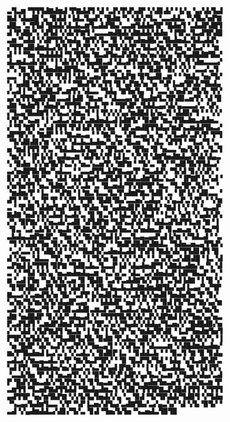 ▃▜▃▆▝▜▜▜▟▇▟▆▟▝▛▇▟▟▜▝▟▝▃▛▞▛▟▚▟▛▝▞▟▊▟▞▝▐▞▄▝▄▞▟▞▙▟▇▟▝▟▄▟█▝▄▝▉▟▟▝▐▟▃▜▄▟▚▝█▟▆▝▚▝▟▞▞▜▃▝▃▃▟▟▃▝▚▜▙▞▅▛▇▟█▃▝▃▜▜▟▝█▟▟▞▟▃▙▃▆▜▃▟▟▜▙▞▃▃▆▜▟▟▅▜▛▝█▟▅▜▝▃▙▟▛▟█▜▟▝▛▟█▞▚▝▟▜▟▝▞▟▞▛▇▜▝▃▃▃▅▟█▟▞▟▇▟▟▞▟▟▅▝▐▜▛▃▜▃▟▜▛▟█▃▆▝▚▟▟▝▞▟▛▜▜▞▅▟▄▝▇▜▚▜▃▝▉▝▞▜▚▟▅▟█▞▃▜▙▟▅▟▃▜▟▃▟▟▚▞▜▜▚▟▉▟▆▟▃▞▙▜▝▃▛▞▛▃▚▝▃▜▜▞▟▞▛▃▜▟▃▞▆▞▙▜▅▝▄▜▃▞▝▝▆▟▝▝▝▜▅▝▅▟▟▟▟▝▜▝█▜▅▝▇▃▟▜▅▃▛▟▜▞▅▞▅▞▟▞▄▝▆▜▄▟█▟▇▜▙▞▟▃▆▟▃▟▞▟▞▝▐▝▟▞▛▞▄▜▄▟▉▃▟▝▟▃▟▜▚▟▟▞▅▞▜▜▟▝▄▜▝▟▆▃▃▃▞▞▚▝▇▝█▃▛▟▅▟▇▟█▜▙▃▝▝▅▜▛▃▞▃▝▃▝▝▛▝▉▟▛▝▉▞▝▞▞▝▃▃▞▃▜▃▃▝▐▜▞▞▙▝▛▝▛▟▐▝▟▟▞▃▅▞▛▝▜▃▙▛▇▝▉▜▄▟▊▃▆▝▝▝▇▟▄▝▅▞▜▞▚▝▄▟█▝▇▜▞▞▄▞▝▝▝▜▙▟▜▞▄▜▜▝█▝▄▛▇▞▅▝▅▝▚▛▐▃▅▜▛▟▞▜▙▟▄▞▃▟▐▝▚▞▙▟█▃▛▃▆▜▚▝▟▃▃▝▜▟▄▝▇▜▅▜▄▝▜▝▃▃▚▞▅▟▚▞▜▞▙▝▛▞▄▞▄▜▜▜▄▟▛▟▊▃▃▟▐▟▊▝▇▃▅▝▝▟▃▃▄▞▙▜▄▟▆▜▃▜▛▟▉▃▅▜▚▝▟▝█▟▇▝▆▟▆▜▝▟▅▟▚▞▛▜▜▃▜▃▙▝▛▝▝▜▛▟▛▃▜▟▟▃▄▞▟▞▄▃▃▃▞▃▝▟▚▞▜▃▄▜▙▟▇▜▝▞▙▃▞▟▆▃▜▝▐▝▛▞▞▞▄▞▆▟█▟▐▞▅▃▜▝▟▟▉▞▜▝▝▝▞▞▚▜▚▞▚▃▅▝▐▝▃▟▃▞▟▃▛▃▆▟▅▟▃▟▐▟▇▜▞▝▉▟▛▝▆▃▜▜▙▟▆▃▟▟▅▃▞▝▜▝▇▜▝▃▚▟▐▜▜▝▛▟▐▟▚▜▛▞▙▞▝▟▛▃▅▟█▜▜▟▄▞▆▟▚▃▆▟▟▜▙▃▞▟▛▜▛▞▚▝▇▟▛▝▝▝▇▃▅▃▄▝▝▝▇▞▚▃▝▟▜▃▄▞▄▝▅▝▄▜▃▟▞▃▛▞▛▝▛▜▝▜▞▟▉▟▊▞▆▝▞▞▛▝▟▃▙▃▙▟▅▞▚▞▆▝█▃▅▝▜▝▟▃▝▟▜▜▝▝▜▃▞▜▝▃▅▝▆▟▐▜▜▝▛▃▝▜▟▃▙▃▙▜▄▞▚▝█▜▃▞▃▝█▜▅▝▉▝▅▃▃▝▅▞▙▜▝▃▜▃▜▝▆▞▞▝▐▛▐▞▟▝▄▟▄▃▆▝▟▟▜▞▞▛▐▟▐▃▝▞▚▜▝▟▇▜▅▟▇▟▄▞▛▟▞▟▄▃▚▝▉▟▅▝▞▞▅▜▙▜▚▃▚▝▅▃▚▃▅▜▚▝▇▛▇▝▝▜▞▃▝▜▞▝▚▟▊▜▙▜▜▟▃▞▃▞▅▟█▜▙▜▙▞▚▟▃▃▝▝▃▃▟▜▜▃▙▛▇▃▄▞▛▝▇▃▟▟▚▝▜▞▟▝▊▞▞▟▚▝▊▞▚▜▚▝█▞▚▃▝▟▟▝▟▟▚▟▆▜▃▟▜▟▜▝▟▟▃▟▆▜▟▃▚▃▞▝▐▛▇▛▐▃▚▟▝▞▅▜▅▜▜▝▅▃▜▟▇▞▃▞▞▃▙▝▃▝█▃▅▟▞▜▚▜▛▜▛▝▆▃▝▜▃▜▛▃▜▞▝▃▝▝▆▟▆▞▛▝▐▃▝▝▚▛▇▝▐▝▇▃▜▃▃▜▃▜▚▟▆▛▇▃▜▟▉▝▃▝▐▛▐▞▝▟▉▃▃▝▟▜▝▝▚▝▄▝▛▝▛▝▝▞▛▝▛▜▛▝█▟▊▜▙▞▃▃▅▞▃▟▄▞▝▞▄▃▛▃▚▜▚▝▝▞▆▃▝▝▛▟▉▝▟▟▆▜▄▛▐▟▆▝▛▟▅▝▆▝▄▟▅▟▊▛▐▟█▟▞▝▇▟▐▝▞▝▊▝▄▃▄▛▇▟▇▝▅▟▚▜▞▃▙▟▚▃▟▞▃▝█▝▊▃▜▝▐▟▃▜▞▞▙▟▝▝▐▃▚▝▅▜▝▞▄▟▞▟▚▞▚▝▉▛▇▞▝▞▅▃▟▞▃▟▊▝▟▜▟▛▇▝▜▟▚▃▛▟▞▜▝▟▟▃▟▜▟▜▜▃▆▝▇▝▐▝▊▃▝▃▞▃▙▜▞▞▄▃▙▝▛▟▇▞▚▜▚▃▙▜▅▃▚▞▅▟▅▃▛▝▊▃▅▃▅▝▞▝▅▞▜▃▙▟▄▃▆▛▇▟▛▃▝▜▅▝▞▝▇▞▆▜▙▟▐▞▃▃▜▃▄▃▄▟▚▟▐▞▆▝▞▜▟▃▟▝▝▃▝▜▝▞▟▟▞▜▅▝▉▞▃▜▟▞▚▝▐▜▅▞▝▝▇▟▛▟█▟▛▟▇▟▃▝▜▟▅▃▅▃▄▜▜▟▚▝▃▞▃▃▚▜▝▟█▞▟▝▝▞▞▜▙▟▜▞▃▟▅▟▃▟▟▝▛▟▜▝▇▟▞▟▞▜▜▟▊▟▜▝█▟▝▞▆▃▝▟▃▃▝▜▚▝▛▃▃▝▐▝▜▞▅▝▆▝▞▞▝▞▚▝▝▃▚▞▛▃▞▟▉▟█▝▐▃▝▟▃▛▇▟▐▞▜▜▜▝▉▛▇▝▜▟▉▃▙▃▜▃▃▛▐▟▝▟▄▟▅▟▛▜▝▟▇▟▃▟▆▞▄▝▚▝▟▃▝▞▝▜▟▝▟▞▄▝▅▃▅▟▅▟▄▃▆▝▚▃▚▞▃▝▟▃▝▃▞▟▅▟▄▛▐▟▛▜▙▃▛▝▚▝▆▝▃▟▐▜▅▝▚▞▙▜▞▃▅▝▉▝█▟▉▝▃▞▛▃▟▟▇▜▞▞▜▜▝▃▜▟▐▟▇▝▐▝█▝▞▝▊▜▛▟█▞▃▟▜▝█▜▝▟▟▜▝▝▟▜▃▜▄▃▙▃▙▟▇▟▆▟█▜▙▞▄▟▐▃▄▞▚▞▜▛▇▃▃▞▞▃▅▟▜▞▅▝█▞▝▃▛▛▐▞▅▟▊▟▃▝▞▃▙▜▞▞▅▟▊▜▅▟▅▜▅▝▛▝▊▞▚▞▆▞▜▞▆▞▙▜▞▟▄▟▛▃▄▞▝▝▐▟▟▟▛▝▅▟▝▞▚▝▛▝▉▟▐▜▞▜▃▛▇▞▄▞▆▃▟▝▞▟▅▃▞▜▝▃▛▟▊▃▟▟▊▃▆▃▛▃▞▜▃▟▃▞▅▟▞▞▜▜▞▟▉▃▅▝▄▞▆▞▙▟▇▝▅▟█▟▛▝▊▞▟▞▚▟▄▃▟▝▞▝▜▜▜▜▙▜▞▟▞▃▛▞▟▛▇▟▐▞▞▜▅▞▄▞▅▃▛▃▟▜▟▜▝▃▆▟▛▟▆▟▚▟▟▝▚▜▛▃▚▞▞▜▄▟▞▞▟▟▄▞▜▃▅▞▞▝█▟█▟▉▞▅▞▝▝▟▟▝▞▙▛▇▟▜▝▆▃▙▝▐▝▇▝▐▝▆▞▛▝▅▝▆▟▅▜▛▟▊▝▐▃▛▜▅▟▆▜▅▜▛▜▛▞▅▜▟▞▅▝▞▜▄▟▉▜▄▜▙▝▉▟▇▝▛▃▙▃▚▟▊▞▚▝▞▞▆▃▆▃▙▜▞▞▚▝▐▝▅▝█▟▛▝▟▞▚▃▛▞▃▞▛▞▞▜▅▃▄▜▝▝▞▟▜▃▜▝▟▃▃▃▆▝▞▟█▟▆▟▄▟▅▞▆▞▛▜▙▟▅▟▐▃▞▃▚▝▞▃▟▃▚▝▉▟▉▛▐▃▝▝▊▟▟▃▙▝▝▝▉▃▜▝▇▝▉▝▊▟▄▃▟▃▞▞▆▃▄▃▟▃▚▞▛▝▇▞▙▃▛▜▛▞▝▝▉▝█▃▛▜▞▜▟▝▐▟▄▝▄▜▃▟▛▟▛▃▚▟▐▜▚▝▜▟▅▟▅▞▅▞▟▃▞▃▚▃▜▞▄▟▐▛▇▞▝▝▐▝▐▝█▃▟▟▃▝▇▝▐▟▐▜▚▝▃▃▙▜▅▝▛▝▟▝▅▃▅▜▚▝▞▝▉▜▃▜▚▛▐▟▛▞▄▞▙▃▚▃▆▝▞▜▄▟▞▟▄▞▃▟▛▝█▟▚▜▙▃▟▞▞▜▞▛▇▃▜▝▊▜▄▃▅▝▆▜▄▜▄▝▄▟▅▜▅▃▅▜▝▃▚▞▆▃▆▝▛▃▆▜▜▝▜▃▅▛▇▟▜▜▟▟▝▜▙▟▄▟▆▃▜▝▞▟▊▞▜▜▜▛▇▃▛▟█▟▐▜▜▝▞▜▜▜▄▟▜▜▛▝▅▞▆▜▙▛▇▝▞▞▙▜▄▜▅▟▞▞▄▝▃▝▉▟▝▜▞▜▛▟▟▞▜▟▉▜▝▞▜▟▅▝▚▃▄▞▙▟▆▜▃▃▝▞▛▝▚▛▐▃▅▞▟▜▄▞▃▟▇▜▙▞▃▞▄▃▚▞▝▟▝▞▙▝▉▜▞▝▃▟▝▞▄▟▆▟▟▃▞▟▊▞▜▞▃▝▊▟▝▜▅▞▙▜▅▝▚▃▅▟▃▜▉▜▉
